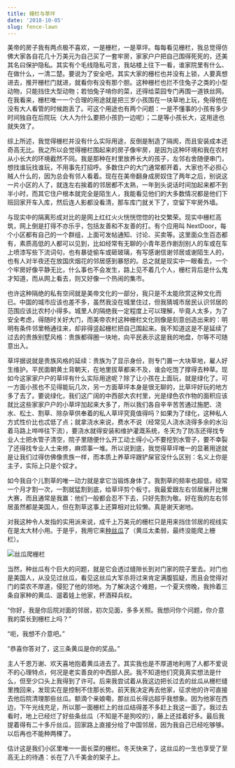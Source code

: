 ```yaml
---
title: 栅栏与草坪
date: '2018-10-05'
slug: fence-lawn
---
```


美帝的房子我有两点极不喜欢，一是栅栏，一是草坪。每每看见栅栏，我总觉得仿佛大家各自花几十万美元为自己买了一套牢房，家家户户把自己围得死死的，还美其名曰保护隐私。其实有个毛线隐私可言，我站楼上往下一看，谁家院里有什么、在做什么，一清二楚。要说为了安全吧，其实大家的栅栏也并没有上锁，人要真想进去，推开栅栏门就进，就看你有没有那个胆。这种栅栏也拦不住兔子之类的小型动物，只能挡住大型动物；若怕兔子啃你的菜，还得给菜园专门再围一道铁丝网。在我看来，栅栏唯一一个合理的用途就是把三岁小孩围在一块草地上玩，免得他在没有大人看管的时候跑丢了。可这个用途也有两个问题：一是不懂事的小孩有多少时间独自在后院玩（大人为什么要把小孩扔一边呢）；二是等小孩长大，这用途也就失效了。

综上所述，我觉得栅栏并没有什么实际用途，反倒是制造了隔阂，而且安装成本还奇高无比。我之所以会觉得栅栏围起来的房子像牢房，是因为这种环境和我在农村从小长大的环境截然不同。我是那种在村里放养长大的孩子，左邻右舍随便串门，想找谁玩找谁玩，不用事先打招呼。多数住户的大门通常都开着，大家也不必担心贼人什么的，因为总会有邻人看着。现在在美帝翻身成房奴住了两年之后，别说这一片小区的人了，就连左右挨着的邻居都不太熟，一年到头说话时间加起来都不到半小时，而其它住户根本就完全是陌生人，我能看见他们的大多数情况都是他们下班回家开车入库，然后连人影都没看清，那车库门就关下了，空留下牢房外墙。

与现实中的隔离形成对比的是网上红红火火恍恍惚惚的社交繁荣。现实中栅栏高筑，网上倒是打得不亦乐乎，包括友善和不友善的打。有个应用叫 NextDoor，每个小区都有自己的一个群组，上面可发帖通知、讨论、买卖等。这里面众生百态都有，素质高低的人都可以见到，比如经常有无聊的小青年恶作剧刮别人的车或在车上喷漆写些下流词句，也有暴徒偷车或砸玻璃，有写感谢信谢邻居或谢陌生人的，也有人对半夜还在放国庆烟花的邻居感到暴怒的。总之就是现实中一眼看去，一个个牢房好像平静无比，什么事也不会发生，路上见不着几个人，栅栏背后是什么鬼才知道，而从网上看去，则又好像一个热闹的集市。

也许这种隔绝的私有空间就是美帝文化的一部分，我只是不太能欣赏这种文化而已。中国的城市应该也差不多，虽然我没在城里住过，但我猜城市居民认识邻居的范围应该比农村小得多。城里人的隔绝我一定程度上可以理解，毕竟人太多，为了安全考虑，得随时关好大门，而美帝农村这种栅栏文化则像是刻意创造出来的：明明有条件邻里畅通往来，却非得竖起栅栏把自己围起来。我不知道这是不是延续了过去的贵族别墅风格：贵族都得圈一块地，向平民表示这是我的地盘，尔等不可随意出入。

草坪据说就是贵族风格的延续：贵族为了显示身份，则专门置一大块草地，雇人好生维护。平民面朝黄土背朝天，在地里拔草都来不及，谁会吃饱了撑得去种草。现如今这家家户户的草坪有什么实际用途呢？除了让小孩在上面玩，就是绿化了。可一方面小孩也不见得能玩几次，另一方面草坪本身是很无聊的，比草坪好玩的地方多了去了。要说绿化，我们这广阔的中西部大农村里，光是绿色农作物的面积应该就比这些家家户户的小草坪加起来大多了，所以我们各自辛辛苦苦通过施肥、浇水、松土、割草、除杂草供奉着的私人草坪究竟值得吗？如果为了绿化，这种私人方式性价比也忒低了点；就拿浇水来说，费水不说（经常见人浇水浇得多余的水沿着马路上哗哗往下流），要浇水就得安装和维护灌溉系统，冬天为了防冻还得找专业人士把水管子清空，院子里随便什么开工动土得小心不要挖到水管子，要不幸裂了还得找专业人士来修，麻烦事一堆。所以说到底，我觉得草坪唯一的显著用途就是让我们过得仿佛像贵族一样，而本质上养草坪跟铲屎官没什么区别：名义上你是主子，实际上只是个奴才。

如今我自个儿割草的唯一动力就是拿它当锻炼身体了。我割草的频率也超低，经常一个月才割一次，一割就猛割到底，给草坪剪个板寸。我最爱跟左右邻居展开比懒大赛，而且通常是我赢：他们一般都会忍不下去，只好先割为敬。好在我的左右邻居虽然都是美国人，但在割草这事上还算相对比较懒。真是谢天谢地。

对我这种令人发指的实用派来说，成千上万美元的栅栏只是用来挡住邻居的视线实在是太大材小用。于是乎，我用它来[种丝瓜](/cn/2018/08/loofah/)了（黄瓜太柔弱，最终没能爬上栅栏）。

![丝瓜爬栅栏](https://db.yihui.name/images/fence-luffa.jpg)

当然，种丝瓜有个巨大的问题，就是它会透过缝隙长到对门家的院子里去。对门也是美国人，从没见过丝瓜，看见这丝瓜大军杀将过来肯定满腹狐疑，而且会觉得对门的菜农不厚道，侵犯了他的领地。为了解决这个难题，一个夏天傍晚，我拎着三条自家种的黄瓜、遛着娃上他家，杯酒释兵权。

“你好，我是你后院对面的邻居，初次见面，多多关照。我想问你个问题，你介意我的菜长到栅栏上吗？”

“呃，我想不介意吧。”

“恭喜你答对了，这三条黄瓜是你的奖品。”

主人千恩万谢、欢天喜地抱着黄瓜进去了。其实我也是不厚道地利用了人都不爱说不的心理特点，何况是老实善良的中西部人民。我不知道他们究竟真实想法是什么，但至少口头上我得到了许可。后来我尝试着从我这边把长过去的丝瓜从栅栏缝里拽回来，发现实在是控制不住那长势。前天我决定再去他家，征求他的许可直接去他后院清理那些丝瓜。额滴个亲娘嘞，那丝瓜长得远超乎我想象。因为他家在西边，下午光线充足，所以那一面栅栏上的丝瓜结得差不多赶上我这一面了。我过去看时，地上已经烂了好些条丝瓜（不知是不是狗咬的），藤上还挂着好多。最后我提着得有二十多斤丝瓜，回家路上直接分给了中国邻居，因为我自己已经吃够够。以后再也不能种两棵了。

估计这是我们小区里唯一一面长菜的栅栏。冬天快来了，这丝瓜的一生也享受了至高无上的待遇：长在了八千美金的架子上。
